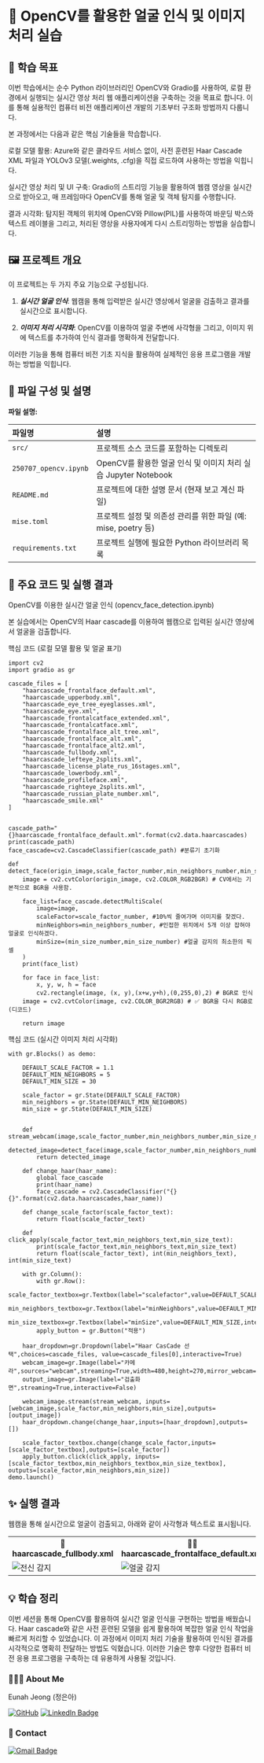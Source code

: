 # 📂 OpenCV를 활용한 얼굴 인식 및 이미지 처리 실습
## 📝 학습 목표

이번 학습에서는 순수 Python 라이브러리인 OpenCV와 Gradio를 사용하여, 로컬 환경에서 실행되는 실시간 영상 처리 웹 애플리케이션을 구축하는 것을 목표로 합니다. 이를 통해 실용적인 컴퓨터 비전 애플리케이션 개발의 기초부터 구조화 방법까지 다룹니다.

본 과정에서는 다음과 같은 핵심 기술들을 학습합니다.

로컬 모델 활용: Azure와 같은 클라우드 서비스 없이, 사전 훈련된 Haar Cascade XML 파일과 YOLOv3 모델(.weights, .cfg)을 직접 로드하여 사용하는 방법을 익힙니다.

실시간 영상 처리 및 UI 구축: Gradio의 스트리밍 기능을 활용하여 웹캠 영상을 실시간으로 받아오고, 매 프레임마다 OpenCV를 통해 얼굴 및 객체 탐지를 수행합니다.

결과 시각화: 탐지된 객체의 위치에 OpenCV와 Pillow(PIL)를 사용하여 바운딩 박스와 텍스트 레이블을 그리고, 처리된 영상을 사용자에게 다시 스트리밍하는 방법을 실습합니다.

## 🖼️ 프로젝트 개요
이 프로젝트는 두 가지 주요 기능으로 구성됩니다.

1. ***실시간 얼굴 인식***: 웹캠을 통해 입력받은 실시간 영상에서 얼굴을 검출하고 결과를 실시간으로 표시합니다.

2. ***이미지 처리 시각화***: OpenCV를 이용하여 얼굴 주변에 사각형을 그리고, 이미지 위에 텍스트를 추가하여 인식 결과를 명확하게 전달합니다.

이러한 기능을 통해 컴퓨터 비전 기초 지식을 활용하여 실제적인 응용 프로그램을 개발하는 방법을 익힙니다.

## 📁 파일 구성 및 설명
**파일 설명:**

| 파일명                | 설명                                                        |
| :-------------------- | :---------------------------------------------------------- |
| `src/`                | 프로젝트 소스 코드를 포함하는 디렉토리                     |
| `250707_opencv.ipynb` | OpenCV를 활용한 얼굴 인식 및 이미지 처리 실습 Jupyter Notebook |
| `README.md`           | 프로젝트에 대한 설명 문서 (현재 보고 계신 파일)           |
| `mise.toml`           | 프로젝트 설정 및 의존성 관리를 위한 파일 (예: mise, poetry 등) |
| `requirements.txt`    | 프로젝트 실행에 필요한 Python 라이브러리 목록              |



## 🚀 주요 코드 및 실행 결과
OpenCV를 이용한 실시간 얼굴 인식 (opencv_face_detection.ipynb)

본 실습에서는 OpenCV의 Haar cascade를 이용하여 웹캠으로 입력된 실시간 영상에서 얼굴을 검출합니다.

핵심 코드 (로컬 모델 활용 및 얼굴 표기)
```
import cv2
import gradio as gr

cascade_files = [  
    "haarcascade_frontalface_default.xml",
    "haarcascade_upperbody.xml",  
    "haarcascade_eye_tree_eyeglasses.xml",  
    "haarcascade_eye.xml",  
    "haarcascade_frontalcatface_extended.xml",  
    "haarcascade_frontalcatface.xml",  
    "haarcascade_frontalface_alt_tree.xml",  
    "haarcascade_frontalface_alt.xml",  
    "haarcascade_frontalface_alt2.xml",    
    "haarcascade_fullbody.xml",  
    "haarcascade_lefteye_2splits.xml",  
    "haarcascade_license_plate_rus_16stages.xml",  
    "haarcascade_lowerbody.xml",  
    "haarcascade_profileface.xml",  
    "haarcascade_righteye_2splits.xml",  
    "haarcascade_russian_plate_number.xml",  
    "haarcascade_smile.xml"  
]  


cascade_path="{}haarcascade_frontalface_default.xml".format(cv2.data.haarcascades)
print(cascade_path)
face_cascade=cv2.CascadeClassifier(cascade_path) #분류기 초기화

def detect_face(origin_image,scale_factor_number,min_neighbors_number,min_size_number):
    image = cv2.cvtColor(origin_image, cv2.COLOR_RGB2BGR) # CV에서는 기본적으로 BGR을 사용함.

    face_list=face_cascade.detectMultiScale(
        image=image,
        scaleFactor=scale_factor_number, #10%씩 줄여가며 이미지를 찾겠다.
        minNeighbors=min_neighbors_number, #인접한 위치에서 5개 이상 잡혀야 얼굴로 인식하겠다.
        minSize=(min_size_number,min_size_number) #얼굴 감지의 최소한의 픽셀
    )
    print(face_list)

    for face in face_list:
        x, y, w, h = face
        cv2.rectangle(image, (x, y),(x+w,y+h),(0,255,0),2) # BGR로 인식
    image = cv2.cvtColor(image, cv2.COLOR_BGR2RGB) # ✅ BGR을 다시 RGB로 (디코드)

    return image
```
핵심 코드 (실시간 이미지 처리 시각화)
```
with gr.Blocks() as demo:

    DEFAULT_SCALE_FACTOR = 1.1
    DEFAULT_MIN_NEIGHBORS = 5
    DEFAULT_MIN_SIZE = 30 

    scale_factor = gr.State(DEFAULT_SCALE_FACTOR) 
    min_neighbors = gr.State(DEFAULT_MIN_NEIGHBORS)
    min_size = gr.State(DEFAULT_MIN_SIZE)


    def stream_webcam(image,scale_factor_number,min_neighbors_number,min_size_number):
        detected_image=detect_face(image,scale_factor_number,min_neighbors_number,min_size_number)
        return detected_image
    
    def change_haar(haar_name):
        global face_cascade 
        print(haar_name)
        face_cascade = cv2.CascadeClassifier("{}{}".format(cv2.data.haarcascades,haar_name))

    def change_scale_factor(scale_factor_text):
        return float(scale_factor_text)
    
    def click_apply(scale_factor_text,min_neighbors_text,min_size_text):
        print(scale_factor_text,min_neighbors_text,min_size_text)
        return float(scale_factor_text), int(min_neighbors_text), int(min_size_text)
        
    with gr.Column():
        with gr.Row():
            scale_factor_textbox=gr.Textbox(label="scalefactor",value=DEFAULT_SCALE_FACTOR,interactive=True)
            min_neighbors_textbox=gr.Textbox(label="minNeighbors",value=DEFAULT_MIN_NEIGHBORS,interactive=True)
            min_size_textbox=gr.Textbox(label="minSize",value=DEFAULT_MIN_SIZE,interactive=True)
        apply_button = gr.Button("적용")    

    haar_dropdown=gr.Dropdown(label="Haar CasCade 선택",choices=cascade_files, value=cascade_files[0],interactive=True)
    webcam_image=gr.Image(label="카메라",sources="webcam",streaming=True,width=480,height=270,mirror_webcam=False)
    output_image=gr.Image(label="검출화면",streaming=True,interactive=False)

    webcam_image.stream(stream_webcam, inputs=[webcam_image,scale_factor,min_neighbors,min_size],outputs=[output_image])
    haar_dropdown.change(change_haar,inputs=[haar_dropdown],outputs=[])

    scale_factor_textbox.change(change_scale_factor,inputs=[scale_factor_textbox],outputs=[scale_factor])
    apply_button.click(click_apply, inputs=[scale_factor_textbox,min_neighbors_textbox,min_size_textbox], outputs=[scale_factor,min_neighbors,min_size])
demo.launch()
```

## ✨ 실행 결과

웹캠을 통해 실시간으로 얼굴이 검출되고, 아래와 같이 사각형과 텍스트로 표시됩니다.

<table>
    <tr>
        <th>👤 haarcascade_fullbody.xml</th>
        <th>🧑‍💻 haarcascade_frontalface_default.xml</th>
    </tr>
    <tr>
        <td><img src="Opencv/result/haarcascade_fullbody.webp" alt="전신 감지"></td>
        <td><img src="Opencv/result/haarcascade_frontalface_default.webp" alt="얼굴 감지"></td>
    </tr>
</table>


## 💡 학습 정리

이번 세션을 통해 OpenCV를 활용하여 실시간 얼굴 인식을 구현하는 방법을 배웠습니다. Haar cascade와 같은 사전 훈련된 모델을 쉽게 활용하여 복잡한 얼굴 인식 작업을 빠르게 처리할 수 있었습니다. 이 과정에서 이미지 처리 기술을 활용하여 인식된 결과를 시각적으로 명확히 전달하는 방법도 익혔습니다. 이러한 기술은 향후 다양한 컴퓨터 비전 응용 프로그램을 구축하는 데 유용하게 사용될 것입니다.



###  🙆🏻‍♀️ About Me

Eunah Jeong (정은아)

[![GitHub](https://badgen.net/badge/icon/github%20Eunah?icon=github&label)](https://github.com/Jelly1104/microsoft-ai-school07) [![LinkedIn Badge](http://img.shields.io/badge/-LinkedIn-0072b1?style=flat&logo=linkedin&link=https://www.linkedin.com/in/eunah-jeong-02115b24b/)](https://www.linkedin.com/in/eunah-jeong-02115b24b/)

### 💌 Contact
[![Gmail Badge](https://img.shields.io/badge/Gmail-EA4335?style=flat-square&logo=Gmail&logoColor=white)](sina911104@gmail.com)
